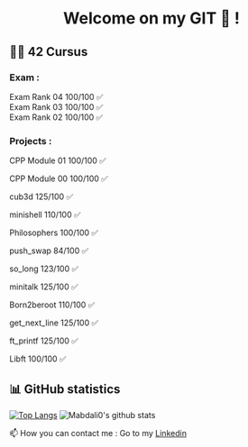 <h1 align="center">Welcome on my GIT 👋 !</h1>

## 👨‍🎓 42 Cursus

<html lang="en">
  
  <h3>Exam :</h3>
  
  Exam Rank 04
  100/100 ✅<br/>
  Exam Rank 03
  100/100 ✅<br/>
  Exam Rank 02
  100/100 ✅<br/>
  
  <h3>Projects :</h3>

  CPP Module 01
  100/100 ✅<br/>
  
  CPP Module 00
  100/100 ✅<br/>

  cub3d
  125/100 ✅<br/>

  minishell
  110/100 ✅<br/>


  
  Philosophers
  100/100 ✅<br/>
        
  push_swap
  84/100 ✅<br/>
        
  so_long
  123/100 ✅<br/>
        
  minitalk
  125/100 ✅<br/>
        
  Born2beroot
  110/100 ✅<br/>
        
  get_next_line
  125/100 ✅<br/>
        
  ft_printf 
  125/100 ✅<br/>
        
  Libft
  100/100 ✅<br/>

</html>

## 📊 GitHub statistics

[![Top Langs](https://github-readme-stats.vercel.app/api/top-langs/?username=mabdali0)](https://github.com/anuraghazra/github-readme-stats)
![Mabdali0's github stats](https://github-readme-stats.vercel.app/api?username=mabdali0&show_icons=true)


📫 How you can contact me : Go to my <a href="https://www.linkedin.com/in/lamine-abdali-ba53551a4/">Linkedin</a>
